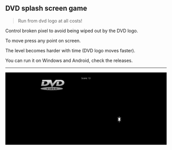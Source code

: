 ## DVD splash screen game

>Run from dvd logo at all costs!

Control broken pixel to avoid being wiped out by the DVD logo.

To move press any point on screen.

The level becomes harder with time (DVD logo moves faster).

You can run it on Windows and Android, check the releases.

<hr>

![Screenshot](screenshots/screenshot.png)
